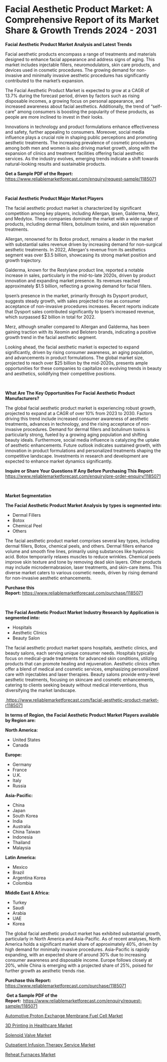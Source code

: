 <p><h1>Facial Aesthetic Product Market: A Comprehensive Report of its Market Share & Growth Trends 2024 - 2031</h1></p><p><strong>Facial Aesthetic Product Market Analysis and Latest Trends</strong></p>
<p><p>Facial aesthetic products encompass a range of treatments and materials designed to enhance facial appearance and address signs of aging. This market includes injectable fillers, neuromodulators, skin care products, and devices used in cosmetic procedures. The growing demand for non-invasive and minimally invasive aesthetic procedures has significantly contributed to the market’s expansion. </p><p>The Facial Aesthetic Product Market is expected to grow at a CAGR of 13.7% during the forecast period, driven by factors such as rising disposable incomes, a growing focus on personal appearance, and increased awareness about facial aesthetics. Additionally, the trend of “self-care” among consumers is boosting the popularity of these products, as people are more inclined to invest in their looks. </p><p>Innovations in technology and product formulations enhance effectiveness and safety, further appealing to consumers. Moreover, social media influence plays a crucial role in shaping public perceptions and promoting aesthetic treatments. The increasing prevalence of cosmetic procedures among both men and women is also driving market growth, along with the expansion of clinics and treatment facilities offering facial aesthetic services. As the industry evolves, emerging trends indicate a shift towards natural-looking results and sustainable products.</p></p>
<p><strong>Get a Sample PDF of the Report:&nbsp;</strong> <a href="https://www.reliablemarketforecast.com/enquiry/request-sample/1185071?utm_campaign=1140&utm_medium=2&utm_source=Github&utm_content=ia&utm_term=22102024&utm_id=facial-aesthetic-product">https://www.reliablemarketforecast.com/enquiry/request-sample/1185071</a></p>
<p>&nbsp;</p>
<p><strong>Facial Aesthetic Product Major Market Players</strong></p>
<p><p>The facial aesthetic product market is characterized by significant competition among key players, including Allergan, Ipsen, Galderma, Merz, and Medytox. These companies dominate the market with a wide range of products, including dermal fillers, botulinum toxins, and skin rejuvenation treatments.</p><p>Allergan, renowned for its Botox product, remains a leader in the market with substantial sales revenue driven by increasing demand for non-surgical aesthetic treatments. In 2022, Allergan's revenue from its aesthetics segment was over $3.5 billion, showcasing its strong market position and growth trajectory.</p><p>Galderma, known for the Restylane product line, reported a notable increase in sales, particularly in the mid-to-late 2020s, driven by product innovation and expanding market presence. Its revenues reached approximately $1.5 billion, reflecting a growing demand for facial fillers.</p><p>Ipsen’s presence in the market, primarily through its Dysport product, suggests steady growth, with sales projected to rise as consumer acceptance of non-invasive procedures increases. Recent reports indicate that Dysport sales contributed significantly to Ipsen’s increased revenue, which surpassed $2 billion in total for 2022.</p><p>Merz, although smaller compared to Allergan and Galderma, has been gaining traction with its Xeomin and Belotero brands, indicating a positive growth trend in the facial aesthetic segment.</p><p>Looking ahead, the facial aesthetic market is expected to expand significantly, driven by rising consumer awareness, an aging population, and advancements in product formulations. The global market size, projected to reach over $25 billion by the mid-2020s, presents ample opportunities for these companies to capitalize on evolving trends in beauty and aesthetics, solidifying their competitive positions.</p></p>
<p>&nbsp;</p>
<p><strong>What Are The Key Opportunities For Facial Aesthetic Product Manufacturers?</strong></p>
<p><p>The global facial aesthetic product market is experiencing robust growth, projected to expand at a CAGR of over 10% from 2023 to 2030. Factors driving this trend include increased consumer awareness of aesthetic treatments, advances in technology, and the rising acceptance of non-invasive procedures. Demand for dermal fillers and botulinum toxins is particularly strong, fueled by a growing aging population and shifting beauty ideals. Furthermore, social media influence is catalyzing the uptake of aesthetic enhancements. Future outlook indicates sustained growth, with innovation in product formulations and personalized treatments shaping the competitive landscape. Investments in research and development are expected to enhance market dynamics significantly.</p></p>
<p><strong>Inquire or Share Your Questions If Any Before Purchasing This Report:</strong> <a href="https://www.reliablemarketforecast.com/enquiry/pre-order-enquiry/1185071?utm_campaign=1140&utm_medium=2&utm_source=Github&utm_content=ia&utm_term=22102024&utm_id=facial-aesthetic-product">https://www.reliablemarketforecast.com/enquiry/pre-order-enquiry/1185071</a></p>
<p>&nbsp;</p>
<p><strong>Market Segmentation</strong></p>
<p><strong>The Facial Aesthetic Product Market Analysis by types is segmented into:</strong></p>
<p><ul><li>Dermal Fillers</li><li>Botox</li><li>Chemical Peel</li><li>Others</li></ul></p>
<p><p>The facial aesthetic product market comprises several key types, including dermal fillers, Botox, chemical peels, and others. Dermal fillers enhance volume and smooth fine lines, primarily using substances like hyaluronic acid. Botox temporarily relaxes muscles to reduce wrinkles. Chemical peels improve skin texture and tone by removing dead skin layers. Other products may include microdermabrasion, laser treatments, and skin-care items. This diverse market caters to various cosmetic needs, driven by rising demand for non-invasive aesthetic enhancements.</p></p>
<p><strong>Purchase this Report:&nbsp;</strong><a href="https://www.reliablemarketforecast.com/purchase/1185071?utm_campaign=1140&utm_medium=2&utm_source=Github&utm_content=ia&utm_term=22102024&utm_id=facial-aesthetic-product">https://www.reliablemarketforecast.com/purchase/1185071</a></p>
<p>&nbsp;</p>
<p><strong>The Facial Aesthetic Product Market Industry Research by Application is segmented into:</strong></p>
<p><ul><li>Hospitals</li><li>Aesthetic Clinics</li><li>Beauty Salon</li></ul></p>
<p><p>The facial aesthetic product market spans hospitals, aesthetic clinics, and beauty salons, each serving unique consumer needs. Hospitals typically focus on medical-grade treatments for advanced skin conditions, utilizing products that can promote healing and rejuvenation. Aesthetic clinics often offer a blend of medical and cosmetic services, emphasizing personalized care with injectables and laser therapies. Beauty salons provide entry-level aesthetic treatments, focusing on skincare and cosmetic enhancements, catering to clients seeking beauty without medical interventions, thus diversifying the market landscape.</p></p>
<p><a href="https://www.reliablemarketforecast.com/facial-aesthetic-product-market-r1185071?utm_campaign=1140&utm_medium=2&utm_source=Github&utm_content=ia&utm_term=22102024&utm_id=facial-aesthetic-product">&nbsp;https://www.reliablemarketforecast.com/facial-aesthetic-product-market-r1185071</a></p>
<p><strong>In terms of Region, the Facial Aesthetic Product Market Players available by Region are:</strong></p>
<p>
    <p> <strong> North America: </strong>
        <ul>
            <li>United States</li>
            <li>Canada</li>
        </ul>
        </p> 
    <p> <strong> Europe: </strong>
        <ul>
            <li>Germany</li>
            <li>France</li>
            <li>U.K.</li>
            <li>Italy</li>
            <li>Russia</li>
        </ul>
        </p> 
    <p> <strong> Asia-Pacific: </strong>
        <ul>
            <li>China</li>
            <li>Japan</li>
            <li>South Korea</li>
            <li>India</li>
            <li>Australia</li>
            <li>China Taiwan</li>
            <li>Indonesia</li>
            <li>Thailand</li>
            <li>Malaysia</li>
        </ul>
        </p> 
    <p> <strong> Latin America: </strong>
        <ul>
            <li>Mexico</li>
            <li>Brazil</li>
            <li>Argentina Korea</li>
            <li>Colombia</li>
        </ul>
        </p> 
    <p> <strong> Middle East & Africa: </strong>
        <ul>
            <li>Turkey</li>
            <li>Saudi</li>
            <li>Arabia</li>
            <li>UAE</li>
            <li>Korea</li>
        </ul>
    </p>
    </p>
<p><p>The global facial aesthetic product market has exhibited substantial growth, particularly in North America and Asia-Pacific. As of recent analyses, North America holds a significant market share of approximately 40%, driven by high demand for minimally invasive procedures. Asia-Pacific is rapidly expanding, with an expected share of around 30% due to increasing consumer awareness and disposable income. Europe follows closely at 20%, while China is emerging with a projected share of 25%, poised for further growth as aesthetic trends rise.</p></p>
<p><strong>Purchase this Report: </strong><a href="https://www.reliablemarketforecast.com/purchase/1185071?utm_campaign=1140&utm_medium=2&utm_source=Github&utm_content=ia&utm_term=22102024&utm_id=facial-aesthetic-product">https://www.reliablemarketforecast.com/purchase/1185071</a></p>
<p>&nbsp;<strong>Get a Sample PDF of the Report:&nbsp;&nbsp;</strong><a href="https://www.reliablemarketforecast.com/enquiry/request-sample/1185071?utm_campaign=1140&utm_medium=2&utm_source=Github&utm_content=ia&utm_term=22102024&utm_id=facial-aesthetic-product">https://www.reliablemarketforecast.com/enquiry/request-sample/1185071</a></p>
<p><strong></strong></p>
<p><p><a href="https://github.com/b9uxfeyen/Market-Research-Report-List-1/blob/main/automotive-proton-exchange-membrane-fuel-cell-market.md?utm_campaign=1140&utm_medium=2&utm_source=Github&utm_content=ia&utm_term=22102024&utm_id=facial-aesthetic-product">Automotive Proton Exchange Membrane Fuel Cell Market</a></p><p><a href="https://www.linkedin.com/pulse/3d-printing-healthcare-market-size-share-competitive-landscape-v0ulc?utm_campaign=1140&utm_medium=2&utm_source=Github&utm_content=ia&utm_term=22102024&utm_id=facial-aesthetic-product">3D Printing in Healthcare Market</a></p><p><a href="https://issuu.com/reportprime-2/docs/solenoid-valve-market-size-2030.ppt_d5fe2aa41fc9e2?utm_campaign=1140&utm_medium=2&utm_source=Github&utm_content=ia&utm_term=22102024&utm_id=facial-aesthetic-product">Solenoid Valve Market</a></p><p><a href="https://github.com/deshawnj39lau/Market-Research-Report-List-1/blob/main/outpatient-infusion-therapy-service-market.md?utm_campaign=1140&utm_medium=2&utm_source=Github&utm_content=ia&utm_term=22102024&utm_id=facial-aesthetic-product">Outpatient Infusion Therapy Service Market</a></p><p><a href="https://issuu.com/reportprime-2/docs/reheat-furnaces-market-size-2030.pp_1e3cea240ae730?utm_campaign=1140&utm_medium=2&utm_source=Github&utm_content=ia&utm_term=22102024&utm_id=facial-aesthetic-product">Reheat Furnaces Market</a></p></p>